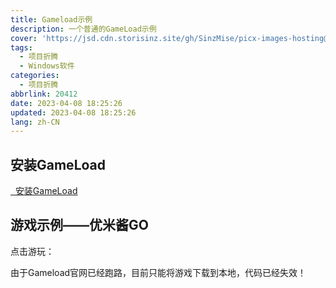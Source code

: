 ```yaml
---
title: Gameload示例
description: 一个普通的GameLoad示例
cover: 'https://jsd.cdn.storisinz.site/gh/SinzMise/picx-images-hosting@master/6624169a523e7.ic3h96k1t.webp'
tags:
  - 项目折腾
  - Windows软件
categories: 
  - 项目折腾
abbrlink: 20412
date: 2023-04-08 18:25:26
updated: 2023-04-08 18:25:26
lang: zh-CN
---
```

## 安装GameLoad

<a href="https://files.blog.sinzmise.top/unity3d/gameload.exe" class="css-button post-button-gameload"><i class="fa-solid fa-arrows-rotate"></i>&nbsp;&nbsp;安装GameLoad</a>


## 游戏示例——优米酱GO

点击游玩：

由于Gameload官网已经跑路，目前只能将游戏下载到本地，代码已经失效！
